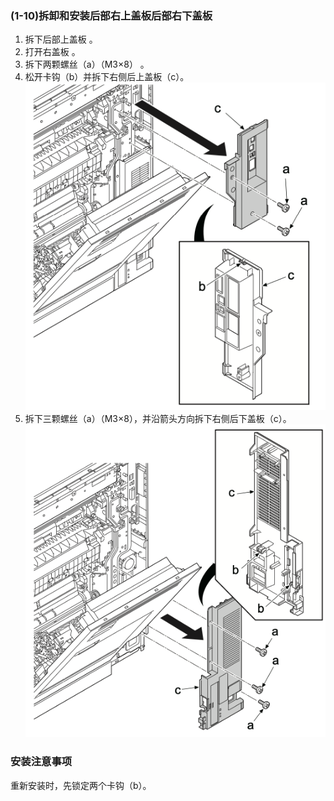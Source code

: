 ### (1-10)拆卸和安装后部右上盖板后部右下盖板
1. 拆下后部上盖板 。  
2. 打开右盖板 。  
3. 拆下两颗螺丝（a）（M3×8） 。  
4. 松开卡钩（b）并拆下右侧后上盖板（c）。   
![](./image/image-19.png)   
5. 拆下三颗螺丝（a）（M3×8），并沿箭头方向拆下右侧后下盖板（c）。    
![](./image/image-20.png)   
### **安装注意事项**  
重新安装时，先锁定两个卡钩（b）。  